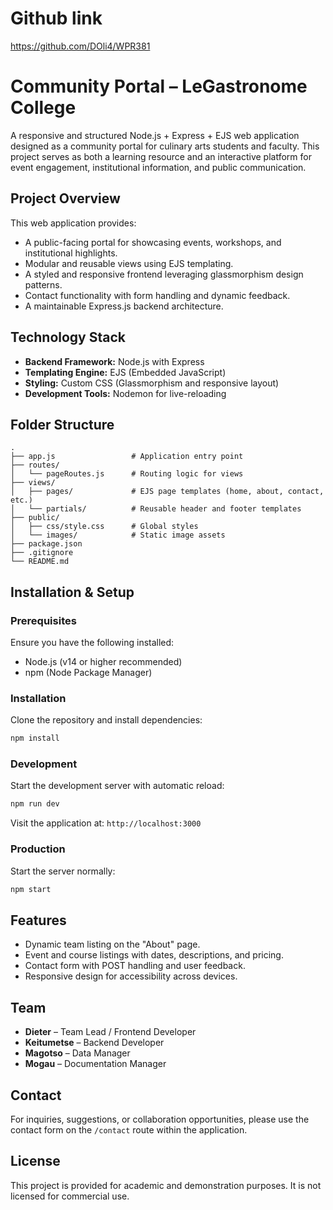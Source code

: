 # Github link
https://github.com/DOli4/WPR381

# Community Portal – LeGastronome College

A responsive and structured Node.js + Express + EJS web application designed as a community portal for culinary arts students and faculty. This project serves as both a learning resource and an interactive platform for event engagement, institutional information, and public communication.

## Project Overview

This web application provides:

- A public-facing portal for showcasing events, workshops, and institutional highlights.
- Modular and reusable views using EJS templating.
- A styled and responsive frontend leveraging glassmorphism design patterns.
- Contact functionality with form handling and dynamic feedback.
- A maintainable Express.js backend architecture.

## Technology Stack

- **Backend Framework:** Node.js with Express
- **Templating Engine:** EJS (Embedded JavaScript)
- **Styling:** Custom CSS (Glassmorphism and responsive layout)
- **Development Tools:** Nodemon for live-reloading

## Folder Structure

```
.
├── app.js                 # Application entry point
├── routes/
│   └── pageRoutes.js      # Routing logic for views
├── views/
│   ├── pages/             # EJS page templates (home, about, contact, etc.)
│   └── partials/          # Reusable header and footer templates
├── public/
│   ├── css/style.css      # Global styles
│   └── images/            # Static image assets
├── package.json
├── .gitignore
└── README.md
```

## Installation & Setup

### Prerequisites

Ensure you have the following installed:

- Node.js (v14 or higher recommended)
- npm (Node Package Manager)

### Installation

Clone the repository and install dependencies:

```bash
npm install
```

### Development

Start the development server with automatic reload:

```bash
npm run dev
```

Visit the application at: `http://localhost:3000`

### Production

Start the server normally:

```bash
npm start
```

## Features

- Dynamic team listing on the "About" page.
- Event and course listings with dates, descriptions, and pricing.
- Contact form with POST handling and user feedback.
- Responsive design for accessibility across devices.

## Team

- **Dieter** – Team Lead / Frontend Developer  
- **Keitumetse** – Backend Developer  
- **Magotso** – Data Manager  
- **Mogau** – Documentation Manager  

## Contact

For inquiries, suggestions, or collaboration opportunities, please use the contact form on the `/contact` route within the application.

## License

This project is provided for academic and demonstration purposes. It is not licensed for commercial use.
